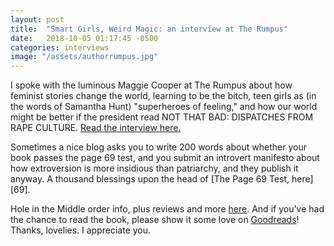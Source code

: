 ```yaml
---
layout: post
title:  "Smart Girls, Weird Magic: an interview at The Rumpus"
date:   2018-10-05 01:17:45 -0500
categories: interviews
image: "/assets/authorrumpus.jpg"
---
```

I spoke with the luminous Maggie Cooper at The Rumpus about how feminist stories change the world, learning to be the bitch, teen girls as (in the words of Samantha Hunt) "superheroes of feeling," and how our world might be better if the president read NOT THAT BAD: DISPATCHES FROM RAPE CULTURE. [Read the interview here.][rumpusinterview]

Sometimes a nice blog asks you to write 200 words about whether your book passes the page 69 test, and you submit an introvert manifesto about how extroversion is more insidious than patriarchy, and they publish it anyway. A thousand blessings upon the head of [The Page 69 Test, here][69].

Hole in the Middle order info, plus reviews and more [here][sohohitm]. And if you've had the chance to read the book, please show it some love on [Goodreads][holegoodreads]! Thanks, lovelies. I appreciate you.

[rumpusinterview]: https://therumpus.net/2018/10/the-rumpus-interview-with-kendra-fortmeyer/
[sohohitm]: https://sohopress.com/books/hole-in-the-middle/
[holegoodreads]: https://www.goodreads.com/book/show/32827157-hole-in-the-middle

